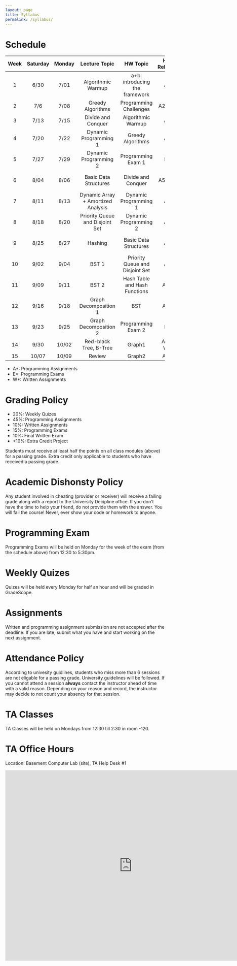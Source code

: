 ```yaml
---
layout: page
title: Syllabus
permalink: /syllabus/
---
```


# Schedule

|Week|Saturday|Monday |    Lecture Topic                  | HW Topic                       |HW Release|   TA1    |    TA2     |Occasion|
|:--:|:------:|:-----:|:---------------------------------:|:------------------------------:|:------:|:----------:|:----------:|--------|
| 1  |  6/30  |  7/01 | Algorithmic Warmup                | a+b: introducing the framework | A1     |  Mahmoudi  | Mirshekari | |
| 2  |  7/6   |  7/08 | Greedy Algorithms                 | Programming  Challenges        | A2, W1 |  Yalsavar  | Moradi     | |
| 3  |  7/13  |  7/15 | Divide and Conquer                | Algorithmic Warmup             | A3     |  Pirhadi   | Mirzaei    | |
| 4  |  7/20  |  7/22 | Dynamic Programming 1             | Greedy Algorithms              | A4     |Abdollahpour| Kodeiri    | |
| 5  |  7/27  |  7/29 | Dynamic Programming 2             | Programming Exam 1             | E1     |  Ghaderan  | Moghadami  | Saturday Off |
| 6  |  8/04  |  8/06 | Basic Data Structures             | Divide and Conquer             | A5, W2 |  Mahmoudi  | Mirshekari | Sunday & Tuesday Off |
| 7  |  8/11  |  8/13 | Dynamic Array + Amortized Analysis| Dynamic Programming 1          | A6     |  Yalsavar  | Moradi     | Wednesday Off |
| 8  |  8/18  |  8/20 | Priority Queue and Disjoint Set   | Dynamic Programming 2          | A7     |  Pirhadi   | Mirzaei    | Basic Sceince Midterms |
| 9  |  8/25  |  8/27 | Hashing                           | Basic Data Structures          | A8     |Abdollahpour| Kodeiri    | Basic Sceince Midterms |
| 10 |  9/02  |  9/04 | BST 1                             | Priority Queue and Disjoint Set| A9     |  Ghaderan  | Moghadami  | Basic Sceince Midterms |
| 11 |  9/09  |  9/11 | BST 2                             | Hash Table and Hash Functions  | A10    |  Mahmoudi  | Mirshekari | |
| 12 |  9/16  |  9/18 | Graph Decomposition 1             | BST                            | A11    |  Yalsavar  | Moradi     | |
| 13 |  9/23  |  9/25 | Graph Decomposition 2             | Programming Exam 2             | E2     |  Pirhadi   | Mirzaei    | |
| 14 |  9/30  | 10/02 | Red-black Tree, B-Tree            | Graph1                         | A12, W3|Abdollahpour| Kodeiri    | |
| 15 | 10/07  | 10/09 | Review                            | Graph2                         | A13    |  Ghaderan  | Moghadami  | |


  * A*: Programming Assignments
  * E*: Programming Exams
  * W*: Written Assignments

# Grading Policy
  * 20%: Weekly Quizes
  * 45%: Programming Assignments
  * 10%: Written Assignments
  * 15%: Programming Exams
  * 10%: Final Written Exam
  * +10%: Extra Credit Project

Students must receive at least half the points on all class modules (above) for a passing grade. Extra credit only applicable to students who have received a passing grade. 

# Academic Dishonsty Policy
Any student involved in cheating (provider or receiver) will receive a failing grade along with a report to the University Decipline office. If you don't have the time to help your friend, do not provide them with the answer. You will fail the course! Never, ever show your code or homework to anyone. 

# Programming Exam
Programming Exams will be held on Monday for the week of the exam (from the schedule above) from 12:30 to 5:30pm.

# Weekly Quizes
Quizes will be held every Monday for half an hour and will be graded in GradeScope. 

# Assignments
Written and programming assignment submission are not accepted after the deadline. If you are late, submit what you have and start working on the next assignment.

# Attendance Policy
According to univesity guidlines, students who miss more than 6 sessions are not eligable for a passing grade. University guidelines will be followed. If you cannot attend a session **always** contact the instructor ahead of time with a valid reason. Depending on your reason and record, the instructor may decide to not count your absency for that session.

# TA Classes
TA Classes will be held on Mondays from 12:30 till 2:30 in room -120.

# TA Office Hours
Location: Basement Computer Lab (site), TA Help Desk #1

<iframe src="https://calendar.google.com/calendar/embed?height=600&amp;wkst=7&amp;bgcolor=%2333B679&amp;ctz=Asia%2FTehran&amp;src=NXBlZzdzYms0ZXFpZXFqZjdlanJiMXFqa2dAZ3JvdXAuY2FsZW5kYXIuZ29vZ2xlLmNvbQ&amp;color=%237986CB&amp;mode=WEEK" style="border-width:0" width="800" height="600" frameborder="0" scrolling="no"></iframe>